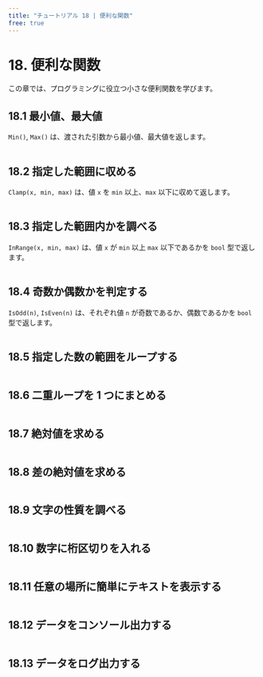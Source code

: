 ```yaml
---
title: "チュートリアル 18 | 便利な関数"
free: true
---
```


# 18. 便利な関数
この章では、プログラミングに役立つ小さな便利関数を学びます。

## 18.1 最小値、最大値
`Min()`, `Max()` は、渡された引数から最小値、最大値を返します。

```cpp

```


## 18.2 指定した範囲に収める
`Clamp(x, min, max)` は、値 `x` を `min` 以上、`max` 以下に収めて返します。

```cpp

```


## 18.3 指定した範囲内かを調べる
`InRange(x, min, max)` は、値 `x` が `min` 以上 `max` 以下であるかを `bool` 型で返します。

```cpp

```


## 18.4 奇数か偶数かを判定する
`IsOdd(n)`, `IsEven(n)` は、それぞれ値 `n` が奇数であるか、偶数であるかを `bool` 型で返します。

```cpp

```


## 18.5 指定した数の範囲をループする

```cpp

```


## 18.6 二重ループを 1 つにまとめる

```cpp

```


## 18.7 絶対値を求める

```cpp

```


## 18.8 差の絶対値を求める

```cpp

```


## 18.9 文字の性質を調べる

```cpp

```


## 18.10 数字に桁区切りを入れる

```cpp

```


## 18.11 任意の場所に簡単にテキストを表示する

```cpp

```


## 18.12 データをコンソール出力する

```cpp

```


## 18.13 データをログ出力する

```cpp

```

